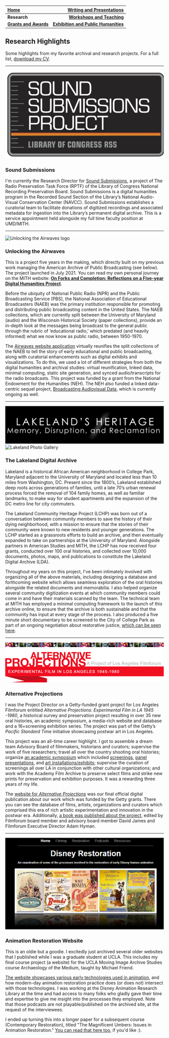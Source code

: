 | **[Home](https://ssapienza.github.io/ssapienza/)**      | **[Writing and Presentations](writing-presentations.md)** |
| :----------- | -----------: |
| **Research**          | **[Workshops and Teaching](/workshops-teaching.md)**       |
|   **[Grants and Awards](/grants-awards.md)**   | **[Exhibition and Public Humanities](/exhibition-publichumanities.md)**      |

## Research Highlights

Some highlights from my favorite archival and research projects. For a full list, [download my CV](/documents/sapienza-cv.pdf).

---
![Sound Submissions logo](/images/sound-submissions-logo.jpg)

### Sound Submissions ###

I'm currently the Research Director for [Sound Submissions](https://www.loc.gov/programs/national-recording-preservation-plan/about-this-program/radio-preservation-task-force/current-projects/sound-submissions/), a project of The Radio Preservation Task Force (RPTF) of the Library of Congress National Recording Preservation Board. Sound Submissions is a digital humanities program in the Recorded Sound Section of the Library’s National Audio-Visual Conservation Center (NAVCC). Sound Submissions establishes a curatorial team to facilitate donations of digitized recordings and associated metadata for ingestion into the Library’s permanent digital archive. This is a service appointment held alongside my full time faculty position at UMD/MITH.  

---
![Unlocking the Airwaves logo](https://mith.umd.edu/static/546d9202d06dddb774053499a504b299/e2891/header_uta.webp)

### Unlocking the Airwaves ###

This is a project five years in the making, which directly built on my previous work managing the American Archive of Public Broadcasting (see below). The project launched in July 2021. You can read my own personal journey on the MITH website: **[On Forks and Completion: Reflections on a Five-year Digital Humanities Project](https://mith.umd.edu/news/unlocking-the-airwaves-launch/)**.

Before the ubiquity of National Public Radio (NPR) and the Public Broadcasting Service (PBS), the National Association of Educational Broadcasters (NAEB) was the primary institution responsible for promoting and distributing public broadcasting content in the United States. The NAEB collections, which are currently split between the University of Maryland (audio) and the Wisconsin Historical Society (paper collections), provide an in-depth look at the messages being broadcast to the general public through the rubric of ‘educational radio,’ which predated (and heavily informed) what we now know as public radio, between 1950-1970. 

The [Airwaves website application](https://unlockingtheairwaves.org/) virtually reunifies the split collections of the NAEB to tell the story of early educational and public broadcasting, along with curatorial enhancements such as digital exhibits and visualizations. To do this, we used a lot of different strategies from both the digital humanities and archival studies: virtual reunification, linked data, minimal computing, static site generation, and synced audio/transcripts for the radio broadcasts. This project was funded by a grant from the National Endowment for the Humanities (NEH). The NEH also funded a linked data-centric sequel project, [Broadcasting Audiovisual Data](https://mith.umd.edu/research/broadcasting-av-data/), which is currently ongoing as well. 

---
![Lakeland Video Logo](/images/lakeland-heritage.PNG)
![Lakeland Photo Gallery](/images/lakeland-gallery.PNG)

### The Lakeland Digital Archive ###

Lakeland is a historical African American neighborhood in College Park, Maryland adjacent to the University of Maryland and located less than 10 miles from Washington, DC. Present since the 1800’s, Lakeland established deep roots across generations of families, until a late 70’s urban renewal process forced the removal of 104 family homes, as well as familiar landmarks, to make way for student apartments and the expansion of the DC metro line for city commuters. 

The Lakeland Community Heritage Project (LCHP) was born out of a conversation between community members to save the history of their dying neighborhood, with a mission to ensure that the stories of their community were known to new residents and younger generations. The LCHP started as a grassroots efforts to build an archive, and then eventually expanded to take on partnerships at the University of Maryland. Alongside partners in American Studies and MITH, the LCHP has now received four grants, conducted over 100 oral histories, and collected over 10,000 documents, photos, maps, and publications to constitute the Lakeland Digital Archive (LDA).

Throughout my years on this project, I've been intimately involved with organizing all of the above materials, including designing a database and forthcoming website which allows seamless exploration of the oral histories alongside the related documents and memorabilia. I also helped organize several community digitization events at which community members could come in and have their materials scanned by the team. The technical team at MITH has employed a minimal computing framework to the launch of this archive online, to ensure that the archive is both sustainable and that the community has input at every stage of the process. I also produced a five minute short documentary to be screened to the City of College Park as part of an ongoing negotiation about restorative justice, [which can be seen here](https://vimeo.com/467789439).

---
![Alternative Projections Logo](images/alternative-projections.PNG)

### Alternative Projections ###

I was the Project Director on a Getty-funded grant project for Los Angeles Filmforum entitled _Alternative Projections: Experimental Film in LA 1945  -1980_, a historical survey and preservation project resulting in over 35 new oral histories, an academic symposium, a media-rich website and database and a 16+screening exhibition series. The project was part of the Getty’s _Pacific Standard Time_ initiative showcasing postwar art in Los Angeles.  

This project was an all-time career highlight. I got to assemble a dream team Advisory Board of filmmakers, historians and curators; supervise the work of five researchers; travel all over the country shooting oral histories; organize [an academic symposium](/2010_Symposium.html) which included [screenings](/Symposium-Screenings.html), [panel presentations](/Symposium-Presentations.html), and [art installations/exhibits](/Symposium-SpecialEvents.html); supervise the curation of screenings all over LA in conjunction with other cultural organizations; and work with the Academy Film Archive to preserve select films and strike new prints for preservation and exhibition purposes. It was a rewarding three years of my life. 

The [website for _Alternative Projections_](http://www.alternativeprojections.com/) was our final official digital publication about our work which was funded by the Getty grants. There you can see the database of films, artists, organizations and curators which comprised this era of rich artistic experimentation and innovation in the postwar era. Additionally, [a book was published about the project](https://lareviewofbooks.org/article/alternative-projections-and-the-history-of-los-angeles-filmforum/), edited by Filmforum board member and advisory board member David James and Filmforum Executive Director Adam Hyman.

---
![Animation Restoration Website Screencap](/images/restoration-website.PNG)

### Animation Restoration Website ###

This is an oldie but a goodie. I excitedly just archived several older websites that I published while I was a graduate student at UCLA. This includes my final course project (a website) for the UCLA Moving Image Archive Studies course Archaeology of the Medium, taught by Michael Friend. 

[The website showcases various early technologies used in animation](/animation-restoration), and how modern-day animation restoration practice does (or does not) intersect with those technologies. I was working at the Disney Animation Research Library at the time and had access to many folks who gladly gave their time and expertise to give me insight into the processes they employed. Note that those podcasts are not playable/published on the archived site, at the request of the interviewees. 

I ended up turning this into a longer paper for a subsequent course (Contemporary Restoration), titled "The Magnificent Umbers: Issues in Animation Restoration." [You can read that here too](/documents/ucla-mias210-restoration-final-paper.pdf), if you'd like :).
